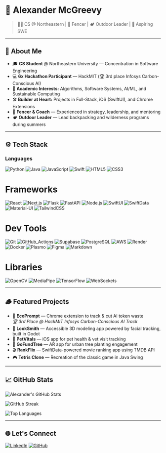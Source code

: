 # 🌲 Alexander McGreevy  

> 🧑‍💻 CS @ Northeastern | 🤺 Fencer | 🏕️ Outdoor Leader | 🚀 Aspiring SWE  

---

## 🚀 About Me  

- 🎓 **CS Student** @ Northeastern University — Concentration in Software Engineering  
- 💻 **6x Hackathon Participant** — HackMIT (🏆 3rd place Infosys Carbon-Conscious AI)
- 🧠 **Academic Interests:** Algorithms, Software Systems, AI/ML, and Sustainable Computing  
- 🛠️ **Builder at Heart:** Projects in Full-Stack, iOS (SwiftUI), and Chrome Extensions  
- 🤺 **Fencer & Coach** — Experienced in strategy, leadership, and mentoring  
- 🏕️ **Outdoor Leader** — Lead backpacking and wilderness programs during summers  

---

## ⚙️ Tech Stack

### Languages  
![Python](https://img.shields.io/badge/Python-3776AB?style=for-the-badge&logo=python&logoColor=white)
![Java](https://img.shields.io/badge/Java-ED8B00?style=for-the-badge&logo=openjdk&logoColor=white)
![JavaScript](https://img.shields.io/badge/JavaScript-F7DF1E?style=for-the-badge&logo=javascript&logoColor=black)
![Swift](https://img.shields.io/badge/Swift-FA7343?style=for-the-badge&logo=swift&logoColor=white)
![HTML5](https://img.shields.io/badge/HTML5-E34F26?style=for-the-badge&logo=html5&logoColor=white)
![CSS3](https://img.shields.io/badge/CSS3-1572B6?style=for-the-badge&logo=css3&logoColor=white)

# Frameworks  
![React](https://img.shields.io/badge/React-61DAFB?style=for-the-badge&logo=react&logoColor=black)
![Next.js](https://img.shields.io/badge/Next.js-000000?style=for-the-badge&logo=nextdotjs&logoColor=white)
![Flask](https://img.shields.io/badge/Flask-000000?style=for-the-badge&logo=flask&logoColor=white)
![FastAPI](https://img.shields.io/badge/FastAPI-009688?style=for-the-badge&logo=fastapi&logoColor=white)
![Node.js](https://img.shields.io/badge/Node.js-339933?style=for-the-badge&logo=node.js&logoColor=white)
![SwiftUI](https://img.shields.io/badge/SwiftUI-0D96F6?style=for-the-badge&logo=swift&logoColor=white)
![SwiftData](https://img.shields.io/badge/SwiftData-FF8C00?style=for-the-badge&logo=swift&logoColor=white)
![Material-UI](https://img.shields.io/badge/Material--UI-007FFF?style=for-the-badge&logo=mui&logoColor=white)
![TailwindCSS](https://img.shields.io/badge/Tailwind_CSS-38B2AC?style=for-the-badge&logo=tailwind-css&logoColor=white)

# Dev Tools  
![Git](https://img.shields.io/badge/Git-F05032?style=for-the-badge&logo=git&logoColor=white)
![GitHub_Actions](https://img.shields.io/badge/GitHub_Actions-2088FF?style=for-the-badge&logo=githubactions&logoColor=white)
![Supabase](https://img.shields.io/badge/Supabase-3ECF8E?style=for-the-badge&logo=supabase&logoColor=white)
![PostgreSQL](https://img.shields.io/badge/PostgreSQL-4169E1?style=for-the-badge&logo=postgresql&logoColor=white)
![AWS](https://img.shields.io/badge/AWS-232F3E?style=for-the-badge&logo=amazon-aws&logoColor=white)
![Render](https://img.shields.io/badge/Render-46E3B7?style=for-the-badge&logo=render&logoColor=white)
![Docker](https://img.shields.io/badge/Docker-2496ED?style=for-the-badge&logo=docker&logoColor=white)
![Plasmo](https://img.shields.io/badge/Plasmo-FF6B6B?style=for-the-badge&logo=googlechrome&logoColor=white)
![Figma](https://img.shields.io/badge/Figma-F24E1E?style=for-the-badge&logo=figma&logoColor=white)
![Markdown](https://img.shields.io/badge/Markdown-000000?style=for-the-badge&logo=markdown&logoColor=white)

# Libraries  
![OpenCV](https://img.shields.io/badge/OpenCV-5C3EE8?style=for-the-badge&logo=opencv&logoColor=white)
![MediaPipe](https://img.shields.io/badge/MediaPipe-2196F3?style=for-the-badge&logo=google&logoColor=white)
![TensorFlow](https://img.shields.io/badge/TensorFlow-FF6F00?style=for-the-badge&logo=tensorflow&logoColor=white)
![WebSockets](https://img.shields.io/badge/WebSockets-4EAA25?style=for-the-badge&logo=websocket&logoColor=white)


---

## 🪵 Featured Projects  

- 🌱 **EcoPrompt** — Chrome extension to track & cut AI token waste  
  *🏆 3rd Place @ HackMIT Infosys Carbon-Conscious AI Track*
- 🧠 **LookSmith** — Accessible 3D modeling app powered by facial tracking, built in Godot
- 🐾 **PetVitals** — iOS app for pet health & vet visit tracking  
- 🌳 **GoFundTree** — AR app for urban tree planting engagement  
- 🎬 **RankFlix** — SwiftData-powered movie ranking app using TMDB API  
- 🎮 **Tetris Clone** — Recreation of the classic game in Java Swing  

---

## 📈 GitHub Stats  

![Alexander's GitHub Stats](https://github-readme-stats.vercel.app/api?username=AlexanderMcGreevy&show_icons=true&theme=default&hide_title=true)

![GitHub Streak](https://streak-stats.demolab.com?user=AlexanderMcGreevy&theme=default)

![Top Languages](https://github-readme-stats.vercel.app/api/top-langs/?username=AlexanderMcGreevy&layout=compact)

---

## 🌐 Let's Connect  

[![LinkedIn](https://img.shields.io/badge/LinkedIn-0A66C2?style=for-the-badge&logo=linkedin&logoColor=white)](https://www.linkedin.com/in/alexander-mcgreevy/)
[![GitHub](https://img.shields.io/badge/GitHub-181717?style=for-the-badge&logo=github&logoColor=white)](https://github.com/AlexanderMcGreevy)
